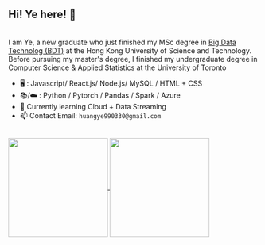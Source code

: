 ## Hi! Ye here! :wave:




<!--
![Ye's GitHub stats][<img>](https://github-readme-stats.vercel.app/api?username=yhuang1berta&show_icons=true&theme=transparent)

[![Top Langs](https://github-readme-stats.vercel.app/api/top-langs/?username=yhuang1berta&layout=compact)](https://github.com/yhuang1berta/github-readme-stats)

![Leetcode Stats](https://leetcard.jacoblin.cool/JacobLinCool)

- :pencil2: [Android App](https://github.com/Henryyy-Hung/HKU-COMP3330-AGrade) / [Shell](https://github.com/Henryyy-Hung/HKU-COMP3230-Shell) / [Software](https://github.com/Henryyy-Hung/HKU-COMP3278-StudentCenter) / [Web Spider](https://github.com/Henryyy-Hung/Web-Crawler-of-Chinese-Fiction)
-->


<br> I am Ye, a new graduate who just finished my MSc degree in [Big Data Technolog (BDT)](https://seng.hkust.edu.hk/academics/taught-postgraduate/msc-bdt) at the Hong Kong University of Science and Technology.
<br> Before pursuing my master's degree, I finished my undergraduate degree in Computer Science & Applied Statistics at the University of Toronto

- :desktop_computer: : Javascript/ React.js/ Node.js/ MySQL / HTML + CSS
- :books:/:cloud: : Python / Pytorch / Pandas / Spark / Azure
- :seedling: Currently learning Cloud + Data Streaming
- 📫 Contact Email: `huangye990330@gmail.com`
<br>


<a href="https://github.com/yhuang1berta/github-readme-stats">
  <img height=200 align="center" src="https://github-readme-stats.vercel.app/api?username=yhuang1berta&hide_border=true&show_icons=true&theme=transparent" />
</a>
<a href="https://github.com/yhuang1berta/convoychat">
  <img height=200 align="center" src="https://github-readme-stats.vercel.app/api/top-langs?username=yhuang1berta&layout=compact&langs_count=8&card_width=320&theme=transparent&hide_border=true" />
</a>



